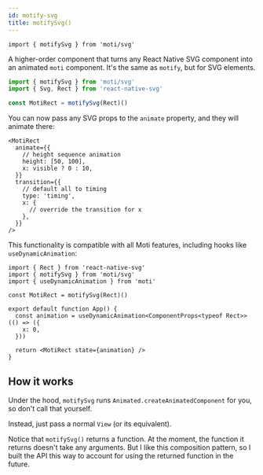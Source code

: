 ```yaml
---
id: motify-svg
title: motifySvg()
---
```


```tsx
import { motifySvg } from 'moti/svg'
```

A higher-order component that turns any React Native SVG component into an animated `moti` component. It's the same as `motify`, but for SVG elements.

```ts
import { motifySvg } from 'moti/svg'
import { Svg, Rect } from 'react-native-svg'

const MotiRect = motifySvg(Rect)()
```

You can now pass any SVG props to the `animate` property, and they will animate there:

```tsx
<MotiRect
  animate={{
    // height sequence animation
    height: [50, 100],
    x: visible ? 0 : 10,
  }}
  transition={{
    // default all to timing
    type: 'timing',
    x: {
      // override the transition for x
    },
  }}
/>
```

This functionality is compatible with all Moti features, including hooks like `useDynamicAnimation`:

```tsx
import { Rect } from 'react-native-svg'
import { motifySvg } from 'moti/svg'
import { useDynamicAnimation } from 'moti'

const MotiRect = motifySvg(Rect)()

export default function App() {
  const animation = useDynamicAnimation<ComponentProps<typeof Rect>>(() => ({
    x: 0,
  }))

  return <MotiRect state={animation} />
}
```

## How it works

Under the hood, `motifySvg` runs `Animated.createAnimatedComponent` for you, so don't call that yourself.

Instead, just pass a normal `View` (or its equivalent).

Notice that `motifySvg()` returns a function. At the moment, the function it returns doesn't take any arguments. But I like this composition pattern, so I built the API this way to account for using the returned function in the future.
